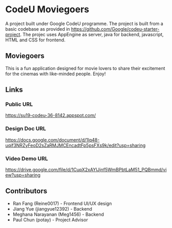 # CodeU Moviegoers
A project built under Google CodeU programme. The project is built from a basic codebase as provided in https://github.com/Google/codeu-starter-project. The projec uses AppEngine as server, java for backend, javascript, HTML and CSS for frontend.

## Moviegoers
This is a fun application designed for movie lovers to share their excitement for the cinemas with like-minded people. Enjoy! 

## Links
### Public URL
https://su19-codeu-36-8142.appspot.com/
### Design Doc URL
https://docs.google.com/document/d/1lq48-uqif3NRZyFeoD2sZaRMJMCEncadtFp5psFXs9k/edit?usp=sharing
### Video Demo URL
https://drive.google.com/file/d/1CupX2xAYlJjnf5WmBPbtLaM51_PQBmmd/view?usp=sharing


## Contributors
* Ran Fang (Reine0017) - Frontend UI/UX design
* Jiang Yue (jiangyue12392) - Backend
* Meghana Narayanan (Meg1456) - Backend
* Paul Chun (potay) - Project Advisor
